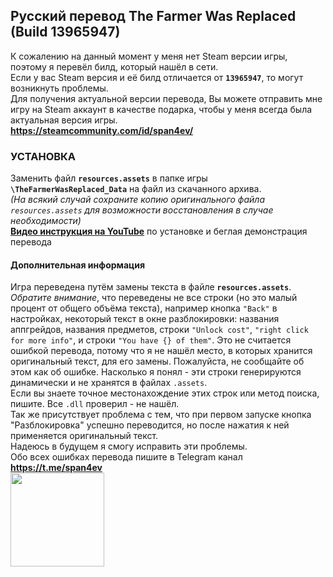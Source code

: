 ## Русский перевод The Farmer Was Replaced (Build 13965947)
К сожалению на данный момент у меня нет Steam версии игры, поэтому я перевёл билд, который нашёл в сети.  
Если у вас Steam версия и её билд отличается от **`13965947`**, то могут возникнуть проблемы.  
Для получения актуальной версии перевода, Вы можете отправить мне игру на Steam аккаунт в качестве подарка, чтобы у меня всегда была актуальная версия игры.  
**https://steamcommunity.com/id/span4ev/**

### УСТАНОВКА
Заменить файл **`resources.assets`** в папке игры **`\TheFarmerWasReplaced_Data`** на файл из скачанного архива.    
*(На всякий случай сохраните копию оригинального файла `resources.assets` для возможности восстановления в случае необходимости)*  
**[Видео инструкция на YouTube](https://youtu.be/4u9SI9d_Jpg)** по установке и беглая демонстрация перевода  

#### Дополнительная информация
Игра переведена путём замены текста в файле **`resources.assets`**.  
*Обратите внимание*, что переведены не все строки (но это малый процент от общего объёма текста), например кнопка `"Back"` в настройках, некоторый текст в окне разблокировки: названия аппгрейдов, названия предметов, строки `"Unlock cost"`, `"right click for more info"`, и строки `"You have {} of them"`. Это не считается ошибкой перевода, потому что я не нашёл место, в которых хранится оригинальный текст, для его замены. Пожалуйста, не сообщайте об этом как об ошибке. Насколько я понял - эти строки генерируются динамически и не хранятся в файлах `.assets`.  
Если вы знаете точное местонахождение этих строк или метод поиска, пишите. Все `.dll` проверил - не нашёл.  
Так же присутствует проблема с тем, что при первом запуске кнопка "Разблокировка" успешно переводится, но после нажатия к ней применяется оригинальный текст.  
Надеюсь в будущем я смогу исправить эти проблемы.  
Обо всех ошибках перевода пишите в Telegram канал **https://t.me/span4ev**  
<img src="https://github.com/span4ev/TFWR_ru_translation/assets/127920651/f872bef5-22a1-475e-a191-3748732fa588" width="150">



